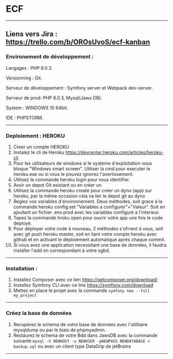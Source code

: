 # ECF
---
Liens vers Jira : https://trello.com/b/OROsUvoS/ecf-kanban
---
### Environement de développement :

Langages : PHP 8.0.3.

Versionning : Git.

Serveur de développement : Symfony server et Webpack dev-server.

Serveur de prod: PHP 8.0.3, Mysql(Jaws DB).

System : WINDOWS 10 64bit.

IDE : PHPSTORM.

----
### Deploiement : HEROKU

1.  Creer un compte HEROKU
2.  Instalez le cli de Heroku https://devcenter.heroku.com/articles/heroku-cli
3.  Pour les utilisateurs de windows si le systeme d'exploitation vous bloque "Windows smart screen". Utiliser la cmd
    pour executer le heroku.exe ou si vous le pouvez ignorez l'avertissement.
4.  Utilisez la commande heroku login pour vous identifier.
5.  Avoir un depot Git existant ou en créer un.
6.  Utilisez la commande heroku create pour créer un dyno (app) sur heroku, par la même occasion cela va lier le depot git au dyno
7.  Reglez vos variables d'environnement. Deux méthodes, soit grace à la commande heroku config:set "Variables a configurer"="Valeur".
    Soit en ajoutant un fichier .env.prod avec les variables configuré a l'interieur.
8.  Tapez la commande hroku open pour ouvrir votre app une fois le code deployé.
9.  Pour déployer votre code à nouveau, 2 méthodes s'ofrrent à vous, soit avec git push heroku master, soit en liant votre compte heroku avec github et en activant le déploiement automatique aprés chaque commit.
10. Si vous avez une application necessitant une base de données, il faudra installer l'add on correspondant à votre sgbd.
---
### Installation :
1. Installez Composer avec ce lien <https://getcomposer.org/download/>
2. Installez Symfony CLI avec ce line <https://symfony.com/download>
3. Mettez en place le projet avec la commande `symfony new --full my_project`
---
### Créez la base de données
1. Recupérez le schema de votre base de données avec l'utilitaire mysqldump ou par le biais de phpmyadmin.
2. Restaurez le schema de votre Bdd dans JawsDB avec la commande suivante `mysql -h NEWHOST -u NEWUSER -pNEWPASS NEWDATABASE < backup.sql` ou avec un client type DataGrip de jetBrains
---
